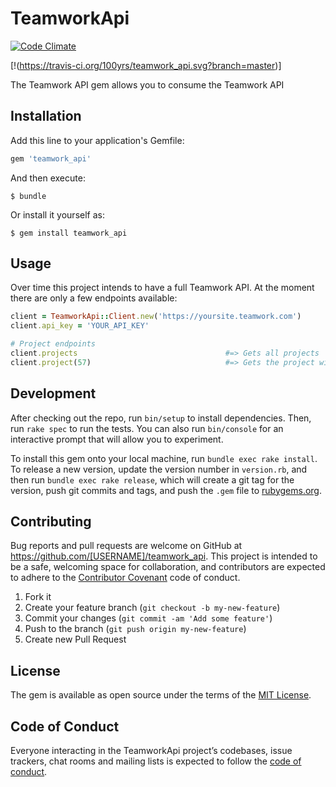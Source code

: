 # TeamworkApi

[![Code Climate](https://codeclimate.com/github/100yrs/teamwork_api.png)][codeclimate]

[codeclimate]: https://codeclimate.com/github/100yrs/teamwork_api

[!(https://travis-ci.org/100yrs/teamwork_api.svg?branch=master)]

The Teamwork API gem allows you to consume the Teamwork API

## Installation

Add this line to your application's Gemfile:

```ruby
gem 'teamwork_api'
```

And then execute:

    $ bundle

Or install it yourself as:

    $ gem install teamwork_api

## Usage

Over time this project intends to have a full Teamwork API. At the moment there are only a
few endpoints available:

```ruby
client = TeamworkApi::Client.new('https://yoursite.teamwork.com')
client.api_key = 'YOUR_API_KEY'

# Project endpoints
client.projects                                 #=> Gets all projects
client.project(57)                              #=> Gets the project with id 57
```

## Development

After checking out the repo, run `bin/setup` to install dependencies. Then, run `rake spec` to run the tests. You can also run `bin/console` for an interactive prompt that will allow you to experiment.

To install this gem onto your local machine, run `bundle exec rake install`. To release a new version, update the version number in `version.rb`, and then run `bundle exec rake release`, which will create a git tag for the version, push git commits and tags, and push the `.gem` file to [rubygems.org](https://rubygems.org).

## Contributing

Bug reports and pull requests are welcome on GitHub at https://github.com/[USERNAME]/teamwork_api. This project is intended to be a safe, welcoming space for collaboration, and contributors are expected to adhere to the [Contributor Covenant](http://contributor-covenant.org) code of conduct.

1. Fork it
2. Create your feature branch (`git checkout -b my-new-feature`)
3. Commit your changes (`git commit -am 'Add some feature'`)
4. Push to the branch (`git push origin my-new-feature`)
5. Create new Pull Request

## License

The gem is available as open source under the terms of the [MIT License](https://opensource.org/licenses/MIT).

## Code of Conduct

Everyone interacting in the TeamworkApi project’s codebases, issue trackers, chat rooms and mailing lists is expected to follow the [code of conduct](https://github.com/100yrs/teamwork_api/blob/master/CODE_OF_CONDUCT.md).
